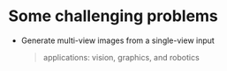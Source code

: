 # Some challenging problems



- Generate multi-view images from a single-view input

  > applications: vision, graphics, and robotics